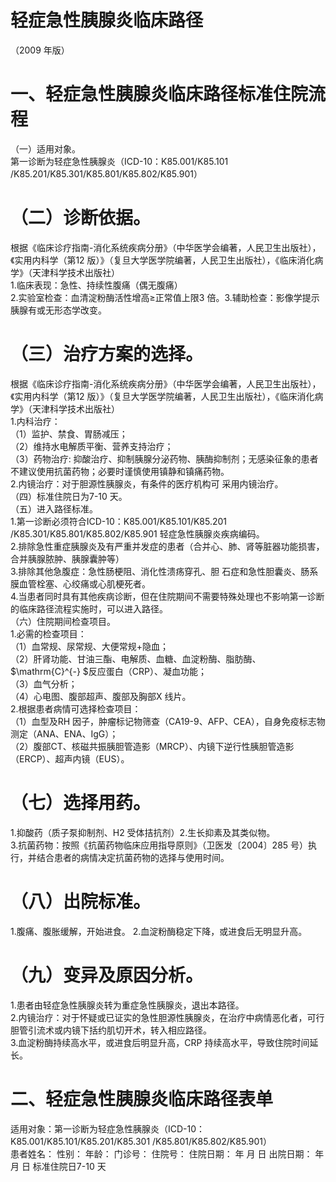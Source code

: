 # 轻症急性胰腺炎临床路径  
（2009 年版）  
# 一、轻症急性胰腺炎临床路径标准住院流程  
（一）适用对象。  
第一诊断为轻症急性胰腺炎（ICD-10：K85.001/K85.101 /K85.201/K85.301/K85.801/K85.802/K85.901）  
# （二）诊断依据。  
根据《临床诊疗指南-消化系统疾病分册》（中华医学会编著，人民卫生出版社），《实用内科学（第12 版）》（复旦大学医学院编著，人民卫生出版社），《临床消化病学》（天津科学技术出版社）  
1.临床表现：急性、持续性腹痛（偶无腹痛）  
2.实验室检查：血清淀粉酶活性增高≥正常值上限3 倍。3.辅助检查：影像学提示胰腺有或无形态学改变。  
# （三）治疗方案的选择。  
根据《临床诊疗指南-消化系统疾病分册》（中华医学会编著，人民卫生出版社），《实用内科学（第12 版）》（复旦大学医学院编著，人民卫生出版社），《临床消化病学》（天津科学技术出版社）  
1.内科治疗：  
（1）监护、禁食、胃肠减压；  
（2）维持水电解质平衡、营养支持治疗；  
（3）药物治疗: 抑酸治疗、抑制胰腺分泌药物、胰酶抑制剂；无感染征象的患者不建议使用抗菌药物；必要时谨慎使用镇静和镇痛药物。  
2.内镜治疗：对于胆源性胰腺炎，有条件的医疗机构可 采用内镜治疗。  
（四）标准住院日为7-10 天。  
（五）进入路径标准。  
1.第一诊断必须符合ICD-10：K85.001/K85.101/K85.201 /K85.301/K85.801/K85.802/K85.901 轻症急性胰腺炎疾病编码。  
2.排除急性重症胰腺炎及有严重并发症的患者（合并心、肺、肾等脏器功能损害，合并胰腺脓肿、胰腺囊肿等）  
3.排除其他急腹症：急性肠梗阻、消化性溃疡穿孔、胆 石症和急性胆囊炎、肠系膜血管栓塞、心绞痛或心肌梗死者。  
4.当患者同时具有其他疾病诊断，但在住院期间不需要特殊处理也不影响第一诊断的临床路径流程实施时，可以进入路径。  
（六）住院期间检查项目。  
1.必需的检查项目：  
（1）血常规、尿常规、大便常规+隐血；  
（2）肝肾功能、甘油三酯、电解质、血糖、血淀粉酶、脂肪酶、 $\mathrm{C}^{-} $反应蛋白（CRP）、凝血功能；  
（3）血气分析；  
（4）心电图、腹部超声、腹部及胸部X 线片。  
2.根据患者病情可选择检查项目：  
（1）血型及RH 因子，肿瘤标记物筛查（CA19-9、AFP、CEA），自身免疫标志物测定（ANA、ENA、IgG）；  
（2）腹部CT、核磁共振胰胆管造影（MRCP）、内镜下逆行性胰胆管造影（ERCP）、超声内镜（EUS）。  
# （七）选择用药。  
1.抑酸药（质子泵抑制剂、H2 受体拮抗剂）2.生长抑素及其类似物。  
3.抗菌药物：按照《抗菌药物临床应用指导原则》（卫医发〔2004〕285 号）执行，并结合患者的病情决定抗菌药物的选择与使用时间。  
# （八）出院标准。  
1.腹痛、腹胀缓解，开始进食。 2.血淀粉酶稳定下降，或进食后无明显升高。  
# （九）变异及原因分析。  
1.患者由轻症急性胰腺炎转为重症急性胰腺炎，退出本路径。  
2.内镜治疗：对于怀疑或已证实的急性胆源性胰腺炎，在治疗中病情恶化者，可行胆管引流术或内镜下括约肌切开术，转入相应路径。  
3.血淀粉酶持续高水平，或进食后明显升高，CRP 持续高水平，导致住院时间延长。  
# 二、轻症急性胰腺炎临床路径表单  
适用对象：第一诊断为轻症急性胰腺炎（ICD-10：K85.001/K85.101/K85.201/K85.301 /K85.801/K85.802/K85.901）  
患者姓名：          性别：     年龄：    门诊号：       住院号：           住院日期：    年  月  日     出院日期：    年  月  日  标准住院日7-10 天  
